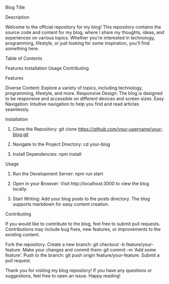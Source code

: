 
Blog Title

Description

Welcome to the official repository for my blog! This repository contains the source code and content for my blog, where I share my thoughts, ideas, and experiences on various topics. Whether you're interested in technology, programming, lifestyle, or just looking for some inspiration, you'll find something here.

Table of Contents

Features
Installation
Usage
Contributing

Features

Diverse Content: Explore a variety of topics, including technology, programming, lifestyle, and more.
Responsive Design: The blog is designed to be responsive and accessible on different devices and screen sizes.
Easy Navigation: Intuitive navigation to help you find and read articles seamlessly.

Installation

1. Clone the Repository:
git clone https://github.com/your-username/your-blog.git

2. Navigate to the Project Directory:
cd your-blog

3. Install Dependencies:
npm install

Usage

1. Run the Development Server:
npm run start

2. Open in your Browser:
Visit http://localhost:3000 to view the blog locally.

3. Start Writing:
Add your blog posts to the posts directory. The blog supports markdown for easy content creation.

Contributing

If you would like to contribute to the blog, feel free to submit pull requests. Contributions may include bug fixes, new features, or improvements to the existing content.

Fork the repository.
Create a new branch: git checkout -b feature/your-feature.
Make your changes and commit them: git commit -m 'Add some feature'.
Push to the branch: git push origin feature/your-feature.
Submit a pull request.

Thank you for visiting my blog repository! If you have any questions or suggestions, feel free to open an issue. Happy reading!

